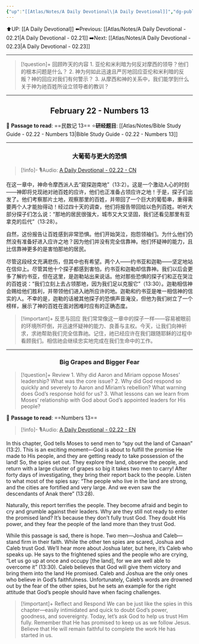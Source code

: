 ```yaml
---
{"up":"[[Atlas/Notes/A Daily Devotional\|A Daily Devotional]]","dg-publish":true,"permalink":"/atlas/notes/a-daily-devotional-02-22/","dgPassFrontmatter":true}
---
```


 ⬆️UP: [[A Daily Devotional]]
⬅️Previous: [[Atlas/Notes/A Daily Devotional - 02.21\|A Daily Devotional - 02.21]]
➡️Next: [[Atlas/Notes/A Daily Devotional - 02.23\|A Daily Devotional - 02.23]]

---

> [!question]+ 回顾昨天的内容
> 1.⁠ ⁠亚伦和米利暗为何反对摩西的领导？他们的根本问题是什么？
> 2.⁠ ⁠神为何如此迅速且严厉地回应亚伦和米利暗的反叛？神的回应对我们有何警示？
> 3.⁠ ⁠从摩西和神的关系中，我们能学到什么关于神为祂百姓所设立领导者的教训？

---
## <center>February 22 - Numbers 13</center>

📖 **Passage to read**: ==民数记 13==
⭐**研经题目**: [[Atlas/Notes/Bible Study Guide - 02.22 - Numbers 13\|Bible Study Guide - 02.22 - Numbers 13]]

---
### <center>大葡萄与更大的恐惧</center>

> [!info]- 🎙️Audio: [A Daily Devotional - 02.22 - CN]()

在这一章中，神命令摩西派人去“窥探迦南地”（13:2）。这是一个激动人心的时刻——神即将兑现祂对祂百姓的应许，他们也正准备占领应许之地！于是，探子们出发了。他们考察那片土地，观察那里的百姓，并带回了一个巨大的葡萄串，重得需要两个人才能抬得动！经过四十天的调查，他们将报告带回给以色列百姓。听听大部分探子们怎么说：“那地的居民很强大，城市又大又坚固，我们还看见那里有亚拿克的后代”（13:28）。

自然，这份报告让百姓感到非常恐惧。他们开始哭泣，抱怨领袖们。为什么他们仍然没有准备好进入应许之地？因为他们并没有完全信靠神。他们怀疑神的能力，且比信靠神更多的是害怕那地的居民。

尽管这段经文充满悲伤，但其中也有希望。两个人——约书亚和迦勒——坚定地站在信仰上。尽管其他十个探子都感到害怕，约书亚和迦勒却信靠神。我们以后会更多了解约书亚，但在这里，是迦勒站出来说话。他对那些恐惧的探子们和正在哭泣的百姓说：“我们立刻上去占领那地，因为我们足以克服它”（13:30）。迦勒相信神会赐给他们胜利，并带领他们进入祂所应许的地。迦勒和约书亚是唯一相信神的信实的人。不幸的是，迦勒的话被其他探子的恐惧声音淹没，但他为我们树立了一个榜样，展示了神的百姓在面对困难时应有的正确态度。

> [!important]+ 反思与回应
我们常常像这一章中的探子一样——容易被眼前的环境所吓倒，并迅速怀疑神的能力、良善与主权。今天，让我们向神祈求，求祂帮助我们完全信靠祂。记住，祂已经应许在我们跟随耶稣的过程中看顾我们。相信祂会继续忠实地完成在我们生命中的工作。


---
### <center>Big Grapes and Bigger Fear</center>

> [!question]+ Review
> 1.⁠ ⁠Why did Aaron and Miriam oppose Moses' leadership? What was the core issue?
> 2.⁠ ⁠Why did God respond so quickly and severely to Aaron and Miriam’s rebellion? What warning does God’s response hold for us?
> 3.⁠ ⁠What lessons can we learn from Moses’ relationship with God about God’s appointed leaders for His people?

📖 **Passage to read**: ==Numbers 13==

> [!info]- 🎙️Audio: [A Daily Devotional - 02.22 - EN]()  

In this chapter, God tells Moses to send men to “spy out the land of Canaan” (13:2). This is an exciting moment—God is about to fulfill the promise He made to His people, and they are getting ready to take possession of the land! So, the spies set out. They explore the land, observe the people, and return with a large cluster of grapes so big it takes two men to carry! After forty days of investigating, they bring their report back to the people. Listen to what most of the spies say: “The people who live in the land are strong, and the cities are fortified and very large. And we even saw the descendants of Anak there” (13:28).

Naturally, this report terrifies the people. They become afraid and begin to cry and grumble against their leaders. Why are they still not ready to enter the promised land? It’s because they don’t fully trust God. They doubt His power, and they fear the people of the land more than they trust God.

While this passage is sad, there is hope. Two men—Joshua and Caleb—stand firm in their faith. While the other ten spies are scared, Joshua and Caleb trust God. We’ll hear more about Joshua later, but here, it’s Caleb who speaks up. He says to the frightened spies and the people who are crying, “Let us go up at once and occupy [the land], for we are well able to overcome it” (13:30). Caleb believes that God will give them victory and bring them into the land He promised. Caleb and Joshua are the only ones who believe in God’s faithfulness. Unfortunately, Caleb’s words are drowned out by the fear of the other spies, but he sets an example for the right attitude that God’s people should have when facing challenges.

> [!important]+ Reflect and Respond
We can be just like the spies in this chapter—easily intimidated and quick to doubt God’s power, goodness, and sovereignty. Today, let’s ask God to help us trust Him fully. Remember that He has promised to keep us as we follow Jesus. Believe that He will remain faithful to complete the work He has started in us.






















